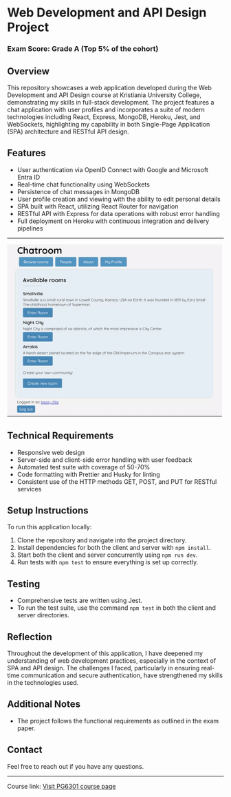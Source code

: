 # Web Development and API Design Project
### Exam Score: Grade A (Top 5% of the cohort)

## Overview

This repository showcases a web application developed during the Web Development and API Design course at Kristiania University College, demonstrating my skills in full-stack development. The project features a chat application with user profiles and incorporates a suite of modern technologies including React, Express, MongoDB, Heroku, Jest, and WebSockets, highlighting my capability in both Single-Page Application (SPA) architecture and RESTful API design.

## Features

- User authentication via OpenID Connect with Google and Microsoft Entra ID
- Real-time chat functionality using WebSockets
- Persistence of chat messages in MongoDB
- User profile creation and viewing with the ability to edit personal details
- SPA built with React, utilizing React Router for navigation
- RESTful API with Express for data operations with robust error handling
- Full deployment on Heroku with continuous integration and delivery pipelines
<hr>
<p align="left">
 <img  width="500" height="400" src="https://github.com/MaiHenry/Web-development-and-Api-Design/blob/main/chatroom.gif">
</p>

## Technical Requirements

- Responsive web design
- Server-side and client-side error handling with user feedback
- Automated test suite with coverage of 50-70%
- Code formatting with Prettier and Husky for linting
- Consistent use of the HTTP methods GET, POST, and PUT for RESTful services

## Setup Instructions

To run this application locally:

1. Clone the repository and navigate into the project directory.
2. Install dependencies for both the client and server with `npm install`.
3. Start both the client and server concurrently using `npm run dev`.
4. Run tests with `npm test` to ensure everything is set up correctly.

## Testing

- Comprehensive tests are written using Jest.
- To run the test suite, use the command `npm test` in both the client and server directories.

## Reflection

Throughout the development of this application, I have deepened my understanding of web development practices, especially in the context of SPA and API design. The challenges I faced, particularly in ensuring real-time communication and secure authentication, have strengthened my skills in the technologies used.

## Additional Notes

- The project follows the functional requirements as outlined in the exam paper.

## Contact

Feel free to reach out if you have any questions.
<hr>
Course link: <a href="https://www.kristiania.no/en/syllabus/school-of-economics-innovation-and-technology/first-cycle-degree/pg6301/web-development-and-api-design/">Visit PG6301 course page</a>

